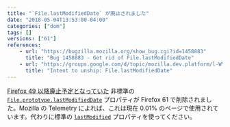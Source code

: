 ```yaml
---
title: "`File.lastModifiedDate` が廃止されました"
date: "2018-05-04T13:53:00-04:00"
categories: ["dom"]
tags: []
versions: ["61"]
references:
    - url: "https://bugzilla.mozilla.org/show_bug.cgi?id=1458883"
      title: "Bug 1458883 - Get rid of File.lastModifiedDate"
    - url: "https://groups.google.com/d/topic/mozilla.dev.platform/l-WY9qvfUNg/discussion"
      title: "Intent to unship: File.lastModifiedDate"
---
```

[Firefox 49 以降廃止予定となっていた](https://www.fxsitecompat.com/ja/docs/2016/file-lastmodifieddate-has-been-deprecated/) 非標準の [`File.prototype.lastModifiedDate`](https://developer.mozilla.org/ja/docs/Web/API/File/lastModifiedDate) プロパティが Firefox 61 で削除されました。Mozilla の Telemetry によれば、これは現在 0.01% のページで使用されています。代わりに標準の [`lastModified`](https://developer.mozilla.org/ja/docs/Web/API/File/lastModified) プロパティを使ってください。
